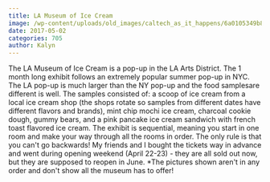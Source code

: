 ```yaml
---
title: LA Museum of Ice Cream
image: /wp-content/uploads/old_images/caltech_as_it_happens/6a0105349b8251970b01b8d27be889970c.jpg
date: 2017-05-02
categories: 705
author: Kalyn
---
```


The LA Museum of Ice Cream is a pop-up in the LA Arts District. The 1 month long exhibit follows an extremely popular summer pop-up in NYC. The LA pop-up is much larger than the NY pop-up and the food samplesare different is well. The samples consisted of: a scoop of ice cream from a local ice cream shop (the shops rotate so samples from different dates have different flavors and brands), mint chip mochi ice cream, charcoal cookie dough, gummy bears, and a pink pancake ice cream sandwich with french toast flavored ice cream. The exhibit is sequential, meaning you start in one room and make your way through all the rooms in order. The only rule is that you can't go backwards! My friends and I bought the tickets way in advance and went during opening weekend (April 22-23) - they are all sold out now, but they are supposed to reopen in June. *The pictures shown aren't in any order and don't show all the museum has to offer!
